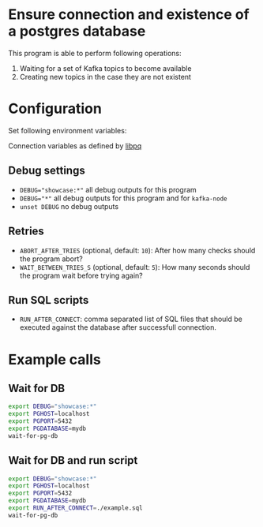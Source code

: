 # Ensure connection and existence of a postgres database

This program is able to perform following operations:

1. Waiting for a set of Kafka topics to become available
2. Creating new topics in the case they are not existent

# Configuration

Set following environment variables:

Connection variables as defined by [libpq](https://www.postgresql.org/docs/9.1/static/libpq-envars.html)

## Debug settings

* `DEBUG="showcase:*"` all debug outputs for this program
* `DEBUG="*"` all debug outputs for this program and for `kafka-node`
* `unset DEBUG` no debug outputs

## Retries

* `ABORT_AFTER_TRIES` (optional, default: `10`): After how many checks
  should the program abort?
* `WAIT_BETWEEN_TRIES_S` (optional, default: `5`): How many seconds
  should the program wait before trying again?

## Run SQL scripts

* `RUN_AFTER_CONNECT`: comma separated list of SQL files that should
  be executed against the database after successfull connection.

# Example calls

## Wait for DB

```sh
export DEBUG="showcase:*"
export PGHOST=localhost
export PGPORT=5432
export PGDATABASE=mydb
wait-for-pg-db
```

## Wait for DB and run script

```sh
export DEBUG="showcase:*"
export PGHOST=localhost
export PGPORT=5432
export PGDATABASE=mydb
export RUN_AFTER_CONNECT=./example.sql
wait-for-pg-db
```
